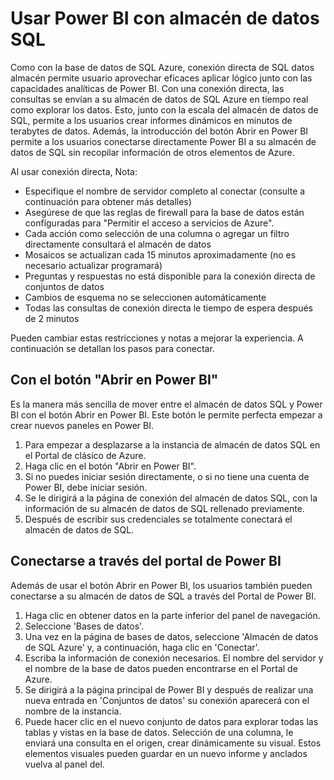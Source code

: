 <properties
   pageTitle="Usar Power BI con el almacén de datos SQL | Microsoft Azure"
   description="Sugerencias para usar Power BI con el almacén de datos de SQL Azure para desarrollar soluciones."
   services="sql-data-warehouse"
   documentationCenter="NA"
   authors="lodipalm"
   manager="barbkess"
   editor=""/>

<tags
   ms.service="sql-data-warehouse"
   ms.devlang="NA"
   ms.topic="article"
   ms.tgt_pltfrm="NA"
   ms.workload="data-services"
   ms.date="05/31/2016"
   ms.author="lodipalm;barbkess;sonyama"/>

# <a name="use-power-bi-with-sql-data-warehouse"></a>Usar Power BI con almacén de datos SQL
Como con la base de datos de SQL Azure, conexión directa de SQL datos almacén permite usuario aprovechar eficaces aplicar lógico junto con las capacidades analíticas de Power BI.  Con una conexión directa, las consultas se envían a su almacén de datos de SQL Azure en tiempo real como explorar los datos.  Esto, junto con la escala del almacén de datos de SQL, permite a los usuarios crear informes dinámicos en minutos de terabytes de datos.  Además, la introducción del botón Abrir en Power BI permite a los usuarios conectarse directamente Power BI a su almacén de datos de SQL sin recopilar información de otros elementos de Azure.

Al usar conexión directa, Nota:

+ Especifique el nombre de servidor completo al conectar (consulte a continuación para obtener más detalles)
+ Asegúrese de que las reglas de firewall para la base de datos están configuradas para "Permitir el acceso a servicios de Azure".
+ Cada acción como selección de una columna o agregar un filtro directamente consultará el almacén de datos
+ Mosaicos se actualizan cada 15 minutos aproximadamente (no es necesario actualizar programará)
+ Preguntas y respuestas no está disponible para la conexión directa de conjuntos de datos
+ Cambios de esquema no se seleccionen automáticamente
+ Todas las consultas de conexión directa le tiempo de espera después de 2 minutos

Pueden cambiar estas restricciones y notas a mejorar la experiencia. A continuación se detallan los pasos para conectar.  

## <a name="using-the-open-in-power-bi-button"></a>Con el botón "Abrir en Power BI"
Es la manera más sencilla de mover entre el almacén de datos SQL y Power BI con el botón Abrir en Power BI. Este botón le permite perfecta empezar a crear nuevos paneles en Power BI.  

1.  Para empezar a desplazarse a la instancia de almacén de datos SQL en el Portal de clásico de Azure.
2.  Haga clic en el botón "Abrir en Power BI".
3.  Si no puedes iniciar sesión directamente, o si no tiene una cuenta de Power BI, debe iniciar sesión.  
4.  Se le dirigirá a la página de conexión del almacén de datos SQL, con la información de su almacén de datos de SQL rellenado previamente.
5.  Después de escribir sus credenciales se totalmente conectará el almacén de datos de SQL.

## <a name="connecting-through-the-power-bi-portal"></a>Conectarse a través del portal de Power BI
Además de usar el botón Abrir en Power BI, los usuarios también pueden conectarse a su almacén de datos de SQL a través del Portal de Power BI.

1.  Haga clic en obtener datos en la parte inferior del panel de navegación.
2.  Seleccione 'Bases de datos'.
3.  Una vez en la página de bases de datos, seleccione 'Almacén de datos de SQL Azure' y, a continuación, haga clic en 'Conectar'.
4.  Escriba la información de conexión necesarios.  El nombre del servidor y el nombre de la base de datos pueden encontrarse en el Portal de Azure.
5.  Se dirigirá a la página principal de Power BI y después de realizar una nueva entrada en 'Conjuntos de datos' su conexión aparecerá con el nombre de la instancia.  
6.   Puede hacer clic en el nuevo conjunto de datos para explorar todas las tablas y vistas en la base de datos. Selección de una columna, le enviará una consulta en el origen, crear dinámicamente su visual. Estos elementos visuales pueden guardar en un nuevo informe y anclados vuelva al panel del.

<!--Image references-->

<!--Article references-->
[SQL Data Warehouse development overview]:  ./sql-data-warehouse-overview-develop/
[SQL Data Warehouse integration overview]:  ./sql-data-warehouse-overview-integration/

<!--MSDN references-->

<!--Other Web references-->
